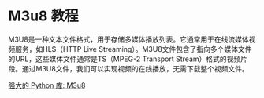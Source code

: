 # M3u8 教程

<show-structure depth="3"/>

M3U8是一种文本文件格式，用于存储多媒体播放列表。它通常用于在线流媒体视频服务，如HLS（HTTP Live Streaming）。M3U8文件包含了指向多个媒体文件的URL，这些媒体文件通常是TS（MPEG-2 Transport Stream）格式的视频片段。通过M3U8文件，我们可以实现视频的在线播放，无需下载整个视频文件。

<seealso>
<category ref="ref_docs">
    <a href="https://mp.weixin.qq.com/s/a6Nb71dsD6UaWbBkI_zgyA">强大的 Python 库: M3u8</a>
</category>
<category ref="ref_github">
</category>
<category ref="ref_issues">
</category>
<category ref="ref_hf">
</category>
<category ref="ref_ms">
</category>
</seealso>